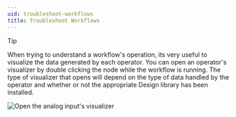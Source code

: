 ```yaml
---
uid: troubleshoot-workflows
title: Troubleshoot Workflows
---
```


> [!TIP]
> When trying to understand a workflow's operation, its very useful to visualize the data generated
> by each operator. You can open an operator's visualizer by double clicking the node while the
> workflow is running. The type of visualizer that opens will depend on the type of data handled by
> the operator and whether or not the appropriate Design library has been installed.
>
> ![Open the analog input's visualizer](../../images/breakout-tut_analog-input-display.gif)